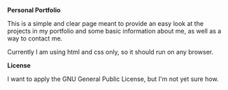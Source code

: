 **Personal Portfolio**

This is a simple and clear page meant to provide an easy look at the projects in my portfolio and some basic information about me, as well as a way to contact me.

Currently I am using html and css only, so it should run on any browser.

**License**

I want to apply the GNU General Public License, but I'm not yet sure how.